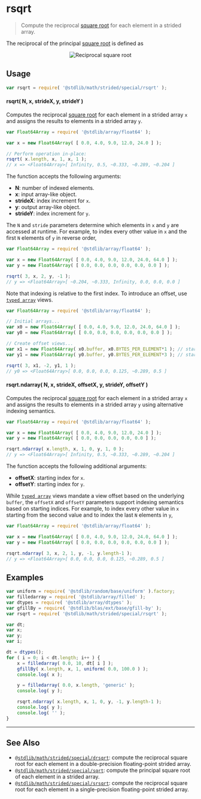 <!--

@license Apache-2.0

Copyright (c) 2020 The Stdlib Authors.

Licensed under the Apache License, Version 2.0 (the "License");
you may not use this file except in compliance with the License.
You may obtain a copy of the License at

   http://www.apache.org/licenses/LICENSE-2.0

Unless required by applicable law or agreed to in writing, software
distributed under the License is distributed on an "AS IS" BASIS,
WITHOUT WARRANTIES OR CONDITIONS OF ANY KIND, either express or implied.
See the License for the specific language governing permissions and
limitations under the License.

-->

# rsqrt

> Compute the reciprocal [square root][square-root] for each element in a strided array.

<section class="intro">

The reciprocal of the principal [square root][square-root] is defined as

<!-- <equation class="equation" label="eq:reciprocal_square_root" align="center" raw="\operatorname{rsqrt}(x)=\frac{1}{\sqrt{x}}" alt="Reciprocal square root"> -->

<div class="equation" align="center" data-raw-text="\operatorname{rsqrt}(x)=\frac{1}{\sqrt{x}}" data-equation="eq:reciprocal_square_root">
    <img src="https://cdn.jsdelivr.net/gh/stdlib-js/stdlib@aef240872db6f1b5417518bfaa8248004af4ffba/lib/node_modules/@stdlib/math/strided/special/rsqrt/docs/img/equation_reciprocal_square_root.svg" alt="Reciprocal square root">
    <br>
</div>

<!-- </equation> -->

</section>

<!-- /.intro -->

<section class="usage">

## Usage

```javascript
var rsqrt = require( '@stdlib/math/strided/special/rsqrt' );
```

#### rsqrt( N, x, strideX, y, strideY )

Computes the reciprocal [square root][square-root] for each element in a strided array `x` and assigns the results to elements in a strided array `y`.

```javascript
var Float64Array = require( '@stdlib/array/float64' );

var x = new Float64Array( [ 0.0, 4.0, 9.0, 12.0, 24.0 ] );

// Perform operation in-place:
rsqrt( x.length, x, 1, x, 1 );
// x => <Float64Array>[ Infinity, 0.5, ~0.333, ~0.289, ~0.204 ]
```

The function accepts the following arguments:

-   **N**: number of indexed elements.
-   **x**: input array-like object.
-   **strideX**: index increment for `x`.
-   **y**: output array-like object.
-   **strideY**: index increment for `y`.

The `N` and `stride` parameters determine which elements in `x` and `y` are accessed at runtime. For example, to index every other value in `x` and the first `N` elements of `y` in reverse order,

```javascript
var Float64Array = require( '@stdlib/array/float64' );

var x = new Float64Array( [ 0.0, 4.0, 9.0, 12.0, 24.0, 64.0 ] );
var y = new Float64Array( [ 0.0, 0.0, 0.0, 0.0, 0.0, 0.0 ] );

rsqrt( 3, x, 2, y, -1 );
// y => <Float64Array>[ ~0.204, ~0.333, Infinity, 0.0, 0.0, 0.0 ]
```

Note that indexing is relative to the first index. To introduce an offset, use [`typed array`][mdn-typed-array] views.

```javascript
var Float64Array = require( '@stdlib/array/float64' );

// Initial arrays...
var x0 = new Float64Array( [ 0.0, 4.0, 9.0, 12.0, 24.0, 64.0 ] );
var y0 = new Float64Array( [ 0.0, 0.0, 0.0, 0.0, 0.0, 0.0 ] );

// Create offset views...
var x1 = new Float64Array( x0.buffer, x0.BYTES_PER_ELEMENT*1 ); // start at 2nd element
var y1 = new Float64Array( y0.buffer, y0.BYTES_PER_ELEMENT*3 ); // start at 4th element

rsqrt( 3, x1, -2, y1, 1 );
// y0 => <Float64Array>[ 0.0, 0.0, 0.0, 0.125, ~0.289, 0.5 ]
```

#### rsqrt.ndarray( N, x, strideX, offsetX, y, strideY, offsetY )

Computes the reciprocal [square root][square-root] for each element in a strided array `x` and assigns the results to elements in a strided array `y` using alternative indexing semantics.

```javascript
var Float64Array = require( '@stdlib/array/float64' );

var x = new Float64Array( [ 0.0, 4.0, 9.0, 12.0, 24.0 ] );
var y = new Float64Array( [ 0.0, 0.0, 0.0, 0.0, 0.0 ] );

rsqrt.ndarray( x.length, x, 1, 0, y, 1, 0 );
// y => <Float64Array>[ Infinity, 0.5, ~0.333, ~0.289, ~0.204 ]
```

The function accepts the following additional arguments:

-   **offsetX**: starting index for `x`.
-   **offsetY**: starting index for `y`.

While [`typed array`][mdn-typed-array] views mandate a view offset based on the underlying `buffer`, the `offsetX` and `offsetY` parameters support indexing semantics based on starting indices. For example, to index every other value in `x` starting from the second value and to index the last `N` elements in `y`,

```javascript
var Float64Array = require( '@stdlib/array/float64' );

var x = new Float64Array( [ 0.0, 4.0, 9.0, 12.0, 24.0, 64.0 ] );
var y = new Float64Array( [ 0.0, 0.0, 0.0, 0.0, 0.0, 0.0 ] );

rsqrt.ndarray( 3, x, 2, 1, y, -1, y.length-1 );
// y => <Float64Array>[ 0.0, 0.0, 0.0, 0.125, ~0.289, 0.5 ]
```

</section>

<!-- /.usage -->

<section class="notes">

</section>

<!-- /.notes -->

<section class="examples">

## Examples

<!-- eslint no-undef: "error" -->

```javascript
var uniform = require( '@stdlib/random/base/uniform' ).factory;
var filledarray = require( '@stdlib/array/filled' );
var dtypes = require( '@stdlib/array/dtypes' );
var gfillBy = require( '@stdlib/blas/ext/base/gfill-by' );
var rsqrt = require( '@stdlib/math/strided/special/rsqrt' );

var dt;
var x;
var y;
var i;

dt = dtypes();
for ( i = 0; i < dt.length; i++ ) {
    x = filledarray( 0.0, 10, dt[ i ] );
    gfillBy( x.length, x, 1, uniform( 0.0, 100.0 ) );
    console.log( x );

    y = filledarray( 0.0, x.length, 'generic' );
    console.log( y );

    rsqrt.ndarray( x.length, x, 1, 0, y, -1, y.length-1 );
    console.log( y );
    console.log( '' );
}
```

</section>

<!-- /.examples -->

<!-- Section for related `stdlib` packages. Do not manually edit this section, as it is automatically populated. -->

<section class="related">

* * *

## See Also

-   <span class="package-name">[`@stdlib/math/strided/special/drsqrt`][@stdlib/math/strided/special/drsqrt]</span><span class="delimiter">: </span><span class="description">compute the reciprocal square root for each element in a double-precision floating-point strided array.</span>
-   <span class="package-name">[`@stdlib/math/strided/special/sqrt`][@stdlib/math/strided/special/sqrt]</span><span class="delimiter">: </span><span class="description">compute the principal square root of each element in a strided array.</span>
-   <span class="package-name">[`@stdlib/math/strided/special/srsqrt`][@stdlib/math/strided/special/srsqrt]</span><span class="delimiter">: </span><span class="description">compute the reciprocal square root for each element in a single-precision floating-point strided array.</span>

</section>

<!-- /.related -->

<!-- Section for all links. Make sure to keep an empty line after the `section` element and another before the `/section` close. -->

<section class="links">

[mdn-typed-array]: https://developer.mozilla.org/en-US/docs/Web/JavaScript/Reference/Global_Objects/TypedArray

[square-root]: https://en.wikipedia.org/wiki/Square_root

<!-- <related-links> -->

[@stdlib/math/strided/special/drsqrt]: https://github.com/stdlib-js/stdlib/tree/develop/lib/node_modules/%40stdlib/math/strided/special/drsqrt

[@stdlib/math/strided/special/sqrt]: https://github.com/stdlib-js/stdlib/tree/develop/lib/node_modules/%40stdlib/math/strided/special/sqrt

[@stdlib/math/strided/special/srsqrt]: https://github.com/stdlib-js/stdlib/tree/develop/lib/node_modules/%40stdlib/math/strided/special/srsqrt

<!-- </related-links> -->

</section>

<!-- /.links -->
